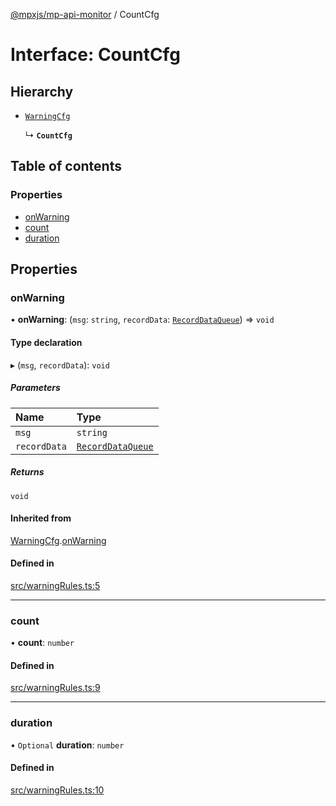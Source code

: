 [@mpxjs/mp-api-monitor](../index.md) / CountCfg

# Interface: CountCfg

## Hierarchy

- [`WarningCfg`](WarningCfg.md)

  ↳ **`CountCfg`**

## Table of contents

### Properties

- [onWarning](CountCfg.md#onwarning)
- [count](CountCfg.md#count)
- [duration](CountCfg.md#duration)

## Properties

### onWarning

• **onWarning**: (`msg`: `string`, `recordData`: [`RecordDataQueue`](RecordDataQueue.md)) => `void`

#### Type declaration

▸ (`msg`, `recordData`): `void`

##### Parameters

| Name | Type |
| :------ | :------ |
| `msg` | `string` |
| `recordData` | [`RecordDataQueue`](RecordDataQueue.md) |

##### Returns

`void`

#### Inherited from

[WarningCfg](WarningCfg.md).[onWarning](WarningCfg.md#onwarning)

#### Defined in

[src/warningRules.ts:5](https://github.com/mpx-ecology/mp-api-monitor/blob/master/src/warningRules.ts#L5)

___

### count

• **count**: `number`

#### Defined in

[src/warningRules.ts:9](https://github.com/mpx-ecology/mp-api-monitor/blob/master/src/warningRules.ts#L9)

___

### duration

• `Optional` **duration**: `number`

#### Defined in

[src/warningRules.ts:10](https://github.com/mpx-ecology/mp-api-monitor/blob/master/src/warningRules.ts#L10)
